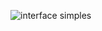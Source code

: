 ![interface simples](https://github.com/4LLK4ZZ/automacaobot/assets/112582330/04ca6c32-f923-4cf4-8feb-b42c6f27e16d)
